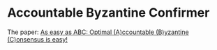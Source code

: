 # Accountable Byzantine Confirmer

The paper: [As easy as ABC: Optimal (A)ccountable (B)yzantine (C)onsensus is easy!](https://www.sciencedirect.com/science/article/pii/S0743731523001132)
